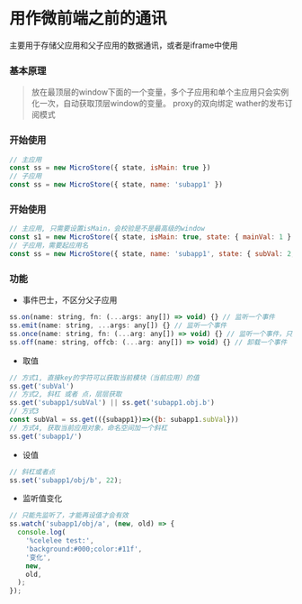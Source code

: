 # 用作微前端之前的通讯
主要用于存储父应用和父子应用的数据通讯，或者是iframe中使用

### 基本原理
> 放在最顶层的window下面的一个变量，多个子应用和单个主应用只会实例化一次，自动获取顶层window的变量。
> proxy的双向绑定
> wather的发布订阅模式

### 开始使用
```js
// 主应用
const ss = new MicroStore({ state, isMain: true })
// 子应用
const ss = new MicroStore({ state, name: 'subapp1' })
```

### 开始使用
```js
// 主应用, 只需要设置isMain，会校验是不是最高级的window
const s1 = new MicroStore({ state, isMain: true, state: { mainVal: 1 } }) 
// 子应用，需要起应用名
const ss = new MicroStore({ state, name: 'subapp1', state: { subVal: 2, obj: { b: 2 } } })
```

### 功能
+ 事件巴士，不区分父子应用
```js
ss.on(name: string, fn: (...args: any[]) => void) {} // 监听一个事件
ss.emit(name: string, ...args: any[]) {} // 监听一个事件
ss.once(name: string, fn: (...arg: any[]) => void) {} // 监听一个事件，只触发一次
ss.off(name: string, offcb: (...arg: any[]) => void) {} // 卸载一个事件
```
+ 取值
```js
// 方式1, 直接key的字符可以获取当前模块（当前应用）的值
ss.get('subVal')
// 方式2, 斜杠 或者 点，层层获取
ss.get('subapp1/subVal') || ss.get('subapp1.obj.b')
// 方式3
const subVal = ss.get(({subapp1})=>({b: subapp1.subVal}))
// 方式4, 获取当前应用对象，命名空间加一个斜杠
ss.get('subapp1/')
```
+ 设值
```js
// 斜杠或者点
ss.set('subapp1/obj/b', 22);
```
+ 监听值变化
```js
// 只能先监听了，才能再设值才会有效
ss.watch('subapp1/obj/a', (new, old) => {
  console.log(
    '%celelee test:',
    'background:#000;color:#11f',
    '变化',
    new,
    old,
  );
});
```

